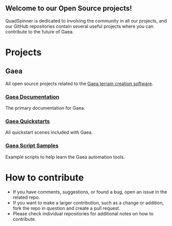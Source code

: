 ## Welcome to our Open Source projects!

QuadSpinner is dedicated to involving the community in all our projects, and our GitHub repositories contain several useful projects where you can contribute to the future of Gaea.


# Projects

## Gaea
All open source projects related to the [Gaea terrain creation software](http://quadspinner.com/gaea/).

### [Gaea Documentation](https://github.com/QuadSpinner/Gaea-Docs/)
The primary documentation for Gaea.

### [Gaea Quickstarts](https://github.com/QuadSpinner/Gaea-Quickstarts/)
All quickstart scenes included with Gaea.

### [Gaea Script Samples](https://github.com/QuadSpinner/Gaea-Scripts/)
Example scripts to help learn the Gaea automation tools.


# How to contribute
- If you have comments, suggestions, or found a bug, open an issue in the related repo.
- If you want to make a larger contribution, such as a change or addition, fork the repo in question and create a pull request.
- Please check individual repositories for additional notes on how to contribute.